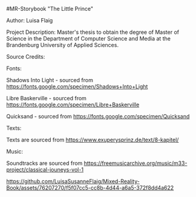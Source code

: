 #MR-Storybook "The Little Prince"

Author: Luisa Flaig

Project Description: Master's thesis to obtain the degree of Master of Science in the Department of Computer Science and Media at the Brandenburg University of Applied Sciences.

Source Credits:

Fonts:

Shadows Into Light - sourced from https://fonts.google.com/specimen/Shadows+Into+Light

Libre Baskerville - sourced from https://fonts.google.com/specimen/Libre+Baskerville

Quicksand - sourced from https://fonts.google.com/specimen/Quicksand

Texts:

Texts are sourced from https://www.exuperysprinz.de/text/8-kapitel/

Music:

Soundtracks are sourced from https://freemusicarchive.org/music/m33-project/classical-jouneys-vol-1




https://github.com/LuisaSusanneFlaig/Mixed-Reality-Book/assets/76207270/f5f07cc5-cc8b-4d44-a6a5-372f8dd4a622





